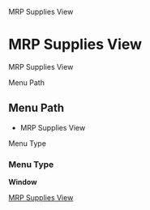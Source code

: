 
MRP Supplies View
# MRP Supplies View


MRP Supplies View

Menu Path
## Menu Path



- MRP Supplies View

Menu Type
### Menu Type

**Window**


[MRP Supplies View](functional-guide/window/window-mrp-supplies-view.md)
